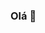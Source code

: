 ### Olá 👋

<!--
**FernandoGroeler/FernandoGroeler** is a ✨ _special_ ✨ repository because its `README.md` (this file) appears on your GitHub profile.

Here are some ideas to get you started:

- 🔭 Atualmente eu trabalho na empresa Ecocentauro Sistemas Inteligentes.
- 🌱 Atualmente estou aprendendo tudo sobre .Net 5.
- 💬 Pergumente sobre: .Net e SQL.
- 📫 Fale comigo: twitter.com/FernandoGroeler
- ⚡ Curiosidades: Pratico basquete.
-->
